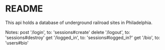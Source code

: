 # README

This api holds a database of underground railroad sites in Philadelphia.


Notes: 
post '/login', to: 'sessions#create'
		  	delete '/logout', to: 'sessions#destroy'
		  	get '/logged_in', to: 'sessions#logged_in?'
		  	get '/bio', to: 'users#bio'
